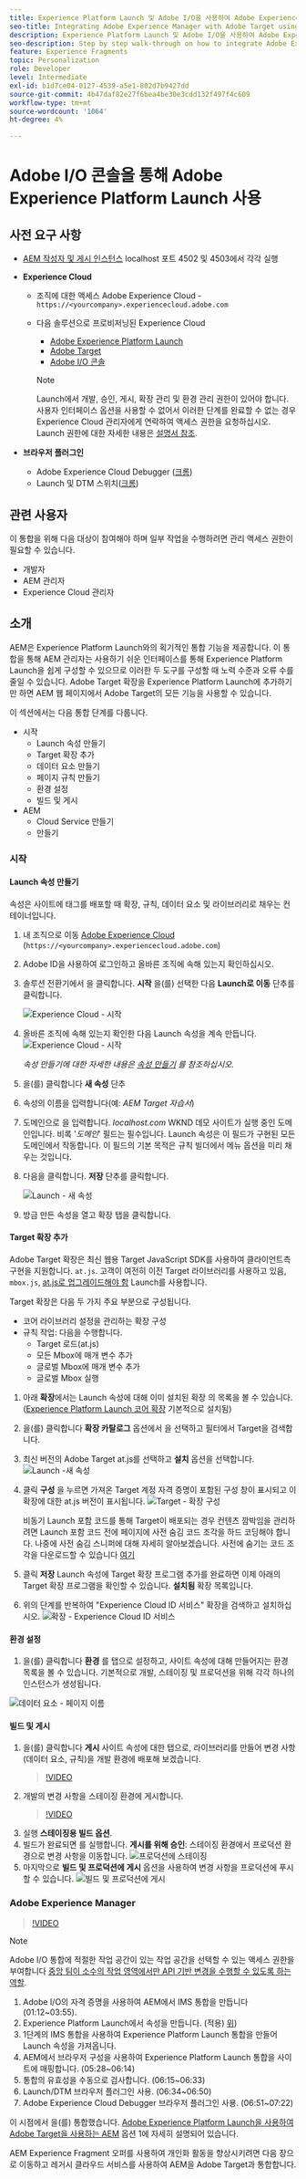 ```yaml
---
title: Experience Platform Launch 및 Adobe I/O을 사용하여 Adobe Experience Manager과 Adobe Target 통합
seo-title: Integrating Adobe Experience Manager with Adobe Target using Experience Platform Launch and Adobe I/O
description: Experience Platform Launch 및 Adobe I/O을 사용하여 Adobe Experience Manager을 Adobe Target과 통합하는 방법에 대한 단계별 안내
seo-description: Step by step walk-through on how to integrate Adobe Experience Manager with Adobe Target using Experience Platform Launch and Adobe I/O
feature: Experience Fragments
topic: Personalization
role: Developer
level: Intermediate
exl-id: b1d7ce04-0127-4539-a5e1-802d7b9427dd
source-git-commit: 4b47daf82e27f6bea4be30e3cdd132f497f4c609
workflow-type: tm+mt
source-wordcount: '1064'
ht-degree: 4%

---
```


# Adobe I/O 콘솔을 통해 Adobe Experience Platform Launch 사용

## 사전 요구 사항

* [AEM 작성자 및 게시 인스턴스](./implementation.md#set-up-aem) localhost 포트 4502 및 4503에서 각각 실행
* **Experience Cloud**
   * 조직에 대한 액세스 Adobe Experience Cloud - `https://<yourcompany>.experiencecloud.adobe.com`
   * 다음 솔루션으로 프로비저닝된 Experience Cloud
      * [Adobe Experience Platform Launch](https://experiencecloud.adobe.com)
      * [Adobe Target](https://experiencecloud.adobe.com)
      * [Adobe I/O 콘솔](https://console.adobe.io)

      >[!NOTE]
      >Launch에서 개발, 승인, 게시, 확장 관리 및 환경 관리 권한이 있어야 합니다. 사용자 인터페이스 옵션을 사용할 수 없어서 이러한 단계를 완료할 수 없는 경우 Experience Cloud 관리자에게 연락하여 액세스 권한을 요청하십시오. Launch 권한에 대한 자세한 내용은 [설명서 참조](https://experienceleague.adobe.com/docs/experience-platform/tags/admin/user-permissions.html).


* **브라우저 플러그인**
   * Adobe Experience Cloud Debugger ([크롬](https://chrome.google.com/webstore/detail/adobe-experience-cloud-de/ocdmogmohccmeicdhlhhgepeaijenapj))
   * Launch 및 DTM 스위치([크롬](https://chrome.google.com/webstore/detail/launch-and-dtm-switch/nlgdemkdapolikbjimjajpmonpbpmipk))

## 관련 사용자

이 통합을 위해 다음 대상이 참여해야 하며 일부 작업을 수행하려면 관리 액세스 권한이 필요할 수 있습니다.

* 개발자
* AEM 관리자
* Experience Cloud 관리자

## 소개

AEM은 Experience Platform Launch와의 획기적인 통합 기능을 제공합니다. 이 통합을 통해 AEM 관리자는 사용하기 쉬운 인터페이스를 통해 Experience Platform Launch을 쉽게 구성할 수 있으므로 이러한 두 도구를 구성할 때 노력 수준과 오류 수를 줄일 수 있습니다. Adobe Target 확장을 Experience Platform Launch에 추가하기만 하면 AEM 웹 페이지에서 Adobe Target의 모든 기능을 사용할 수 있습니다.

이 섹션에서는 다음 통합 단계를 다룹니다.

* 시작
   * Launch 속성 만들기
   * Target 확장 추가
   * 데이터 요소 만들기
   * 페이지 규칙 만들기
   * 환경 설정
   * 빌드 및 게시
* AEM
   * Cloud Service 만들기
   * 만들기

### 시작

#### Launch 속성 만들기

속성은 사이트에 태그를 배포할 때 확장, 규칙, 데이터 요소 및 라이브러리로 채우는 컨테이너입니다.

1. 내 조직으로 이동 [Adobe Experience Cloud](https://experiencecloud.adobe.com/) (`https://<yourcompany>.experiencecloud.adobe.com`)
2. Adobe ID을 사용하여 로그인하고 올바른 조직에 속해 있는지 확인하십시오.
3. 솔루션 전환기에서 을 클릭합니다. **시작** 을(를) 선택한 다음 **Launch로 이동** 단추를 클릭합니다.

   ![Experience Cloud - 시작](assets/using-launch-adobe-io/exc-cloud-launch.png)

4. 올바른 조직에 속해 있는지 확인한 다음 Launch 속성을 계속 만듭니다.
   ![Experience Cloud - 시작](assets/using-launch-adobe-io/launch-create-property.png)

   *속성 만들기에 대한 자세한 내용은 [속성 만들기](https://experienceleague.adobe.com/docs/experience-platform/tags/admin/companies-and-properties.html?lang=en#create-or-configure-a-property) 를 참조하십시오.*
5. 을(를) 클릭합니다 **새 속성** 단추
6. 속성의 이름을 입력합니다(예: *AEM Target 자습서*)
7. 도메인으로 을 입력합니다. *localhost.com* WKND 데모 사이트가 실행 중인 도메인입니다. 비록 &#39;*도메인*&#39; 필드는 필수입니다. Launch 속성은 이 필드가 구현된 모든 도메인에서 작동합니다. 이 필드의 기본 목적은 규칙 빌더에서 메뉴 옵션을 미리 채우는 것입니다.
8. 다음을 클릭합니다. **저장** 단추를 클릭합니다.

   ![Launch - 새 속성](assets/using-launch-adobe-io/exc-launch-property.png)

9. 방금 만든 속성을 열고 확장 탭을 클릭합니다.

#### Target 확장 추가

Adobe Target 확장은 최신 웹용 Target JavaScript SDK를 사용하여 클라이언트측 구현을 지원합니다. `at.js`. 고객이 여전히 이전 Target 라이브러리를 사용하고 있음, `mbox.js`, [at.js로 업그레이드해야 함](https://experienceleague.adobe.com/docs/target/using/implement-target/client-side/at-js-implementation/upgrading-from-atjs-1x-to-atjs-20.html) Launch를 사용합니다.

Target 확장은 다음 두 가지 주요 부분으로 구성됩니다.

* 코어 라이브러리 설정을 관리하는 확장 구성
* 규칙 작업: 다음을 수행합니다.
   * Target 로드(at.js)
   * 모든 Mbox에 매개 변수 추가
   * 글로벌 Mbox에 매개 변수 추가
   * 글로벌 Mbox 실행

1. 아래 **확장**&#x200B;에서는 Launch 속성에 대해 이미 설치된 확장 의 목록을 볼 수 있습니다. ([Experience Platform Launch 코어 확장](https://exchange.adobe.com/experiencecloud.details.100223.adobe-launch-core-extension.html) 기본적으로 설치됨)
2. 을(를) 클릭합니다 **확장 카탈로그** 옵션에서 을 선택하고 필터에서 Target을 검색합니다.
3. 최신 버전의 Adobe Target at.js를 선택하고 **설치** 옵션을 선택합니다.
   ![Launch -새 속성](assets/using-launch-adobe-io/launch-target-extension.png)

4. 클릭 **구성** 을 누르면 가져온 Target 계정 자격 증명이 포함된 구성 창이 표시되고 이 확장에 대한 at.js 버전이 표시됩니다.
   ![Target - 확장 구성](assets/using-launch-adobe-io/launch-target-extension-2.png)

   비동기 Launch 포함 코드를 통해 Target이 배포되는 경우 컨텐츠 깜박임을 관리하려면 Launch 포함 코드 전에 페이지에 사전 숨김 코드 조각을 하드 코딩해야 합니다. 나중에 사전 숨김 스니퍼에 대해 자세히 알아보겠습니다. 사전에 숨기는 코드 조각을 다운로드할 수 있습니다 [여기](assets/using-launch-adobe-io/prehiding.js)

5. 클릭 **저장** Launch 속성에 Target 확장 프로그램 추가를 완료하면 이제 아래의 Target 확장 프로그램을 확인할 수 있습니다. **설치됨** 확장 목록입니다.

6. 위의 단계를 반복하여 &quot;Experience Cloud ID 서비스&quot; 확장을 검색하고 설치하십시오.
   ![확장 - Experience Cloud ID 서비스](assets/using-launch-adobe-io/launch-extension-experience-cloud.png)

#### 환경 설정

1. 을(를) 클릭합니다 **환경** 를 탭으로 설정하고, 사이트 속성에 대해 만들어지는 환경 목록을 볼 수 있습니다. 기본적으로 개발, 스테이징 및 프로덕션을 위해 각각 하나의 인스턴스가 생성됩니다.

![데이터 요소 - 페이지 이름](assets/using-launch-adobe-io/launch-environment-setup.png)

#### 빌드 및 게시

1. 을(를) 클릭합니다 **게시** 사이트 속성에 대한 탭으로, 라이브러리를 만들어 변경 사항(데이터 요소, 규칙)을 개발 환경에 배포해 보겠습니다.
   >[!VIDEO](https://video.tv.adobe.com/v/28412?quality=12&learn=on)
2. 개발의 변경 사항을 스테이징 환경에 게시합니다.
   >[!VIDEO](https://video.tv.adobe.com/v/28419?quality=12&learn=on)
3. 실행 **스테이징용 빌드 옵션**.
4. 빌드가 완료되면 를 실행합니다. **게시를 위해 승인**: 스테이징 환경에서 프로덕션 환경으로 변경 사항을 이동합니다.
   ![프로덕션에 스테이징](assets/using-launch-adobe-io/build-staging.png)
5. 마지막으로 **빌드 및 프로덕션에 게시** 옵션을 사용하여 변경 사항을 프로덕션에 푸시할 수 있습니다.
   ![빌드 및 프로덕션에 게시](assets/using-launch-adobe-io/build-and-publish.png)

### Adobe Experience Manager

>[!VIDEO](https://video.tv.adobe.com/v/28416?quality=12&learn=on)

>[!NOTE]
>
> Adobe I/O 통합에 적절한 작업 공간이 있는 작업 공간을 선택할 수 있는 액세스 권한을 부여합니다 [중앙 팀이 소수의 작업 영역에서만 API 기반 변경을 수행할 수 있도록 하는 역할](https://experienceleague.adobe.com/docs/target/using/administer/manage-users/enterprise/configure-adobe-io-integration.html).

1. Adobe I/O의 자격 증명을 사용하여 AEM에서 IMS 통합을 만듭니다(01:12~03:55).
2. Experience Platform Launch에서 속성을 만듭니다. (적용) [위](#create-launch-property))
3. 1단계의 IMS 통합을 사용하여 Experience Platform Launch 통합을 만들어 Launch 속성을 가져옵니다.
4. AEM에서 브라우저 구성을 사용하여 Experience Platform Launch 통합을 사이트에 매핑합니다. (05:28~06:14)
5. 통합의 유효성을 수동으로 검사합니다. (06:15~06:33)
6. Launch/DTM 브라우저 플러그인 사용. (06:34~06:50)
7. Adobe Experience Cloud Debugger 브라우저 플러그인 사용. (06:51~07:22)

이 시점에서 을(를) 통합했습니다. [Adobe Experience Platform Launch을 사용하여 Adobe Target을 사용하는 AEM](./using-aem-cloud-services.md#integrating-aem-target-options) 옵션 1에 자세히 설명되어 있습니다.

AEM Experience Fragment 오퍼를 사용하여 개인화 활동을 향상시키려면 다음 장으로 이동하고 레거시 클라우드 서비스를 사용하여 AEM을 Adobe Target과 통합합니다.
